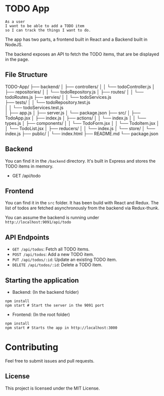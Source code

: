 # TODO App

```
As a user
I want to be able to add a TODO item
so I can track the things I want to do.
```

The app has two parts, a frontend built in React and a Backend built in NodeJS.

The backend exposes an API to fetch the TODO items, that are be displayed in the page.

## File Structure

TODO-App/
├── backend/
│ ├── controllers/
│ │ └── todoController.js
│ ├── repositories/
│ │ └── todoRepository.js
│ ├── routes/
│ │ └── todoRoutes.js
├── servies/
│ │ └── todoServices.js  
 ├── tests/
│ │ └── todoRepository.test.js  
│ │ └── todoServices.test.js  
│ ├── app.js
│ ├── server.js
│ └── package.json
├── src/
│ ├── TodoApp.jsx
│ ├── index.js
│ ├── actions/
│ │ └── index.js
│ │ └── types.js
│ ├── components/
│ │ └── TodoForm.jsx
│ │ └── TodoItem.jsx
│ │ └── TodoList.jsx
│ ├── reducers/
│ │ └── index.js
│ └── store/
│ └── index.js
├── public/
│ └── index.html
├── README.md
└── package.json

## Backend

You can find it in the `/backend` directory. It's built in Express and stores the TODO items in memory.

- GET /api/todo

## Frontend

You can find it in the `src` folder. It has been build with React and Redux. The list of todos are fetched asynchronously from the backend via Redux-thunk.

You can assume the backend is running under `http://localhost:9091/api/todo`

## API Endpoints

- `GET /api/todos`: Fetch all TODO items.
- `POST /api/todos`: Add a new TODO item.
- `PUT /api/todos/:id`: Update an existing TODO item.
- `DELETE /api/todos/:id`: Delete a TODO item.

## Starting the application

- Backend: (In the backend folder)

```shell
npm install
npm start # Start the server in the 9091 port
```

- Frontend: (In the root folder)

```shell
npm install
npm start # Starts the app in http://localhost:3000
```

# Contributing

Feel free to submit issues and pull requests.

## License

This project is licensed under the MIT License.

